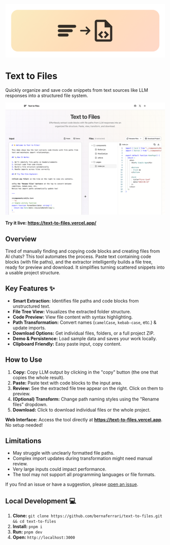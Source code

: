 ![Text to Files Logo](./public/github-logo.png)

# Text to Files

Quickly organize and save code snippets from text sources like LLM responses into a structured file system.

[![Image of the Text to Files website](./public/screenshot.png)](https://text-to-files.vercel.app/)

**Try it live: <https://text-to-files.vercel.app/>**

## Overview

Tired of manually finding and copying code blocks and creating files from AI chats? This tool automates the process. Paste text containing code blocks (with file paths), and the extractor intelligently builds a file tree, ready for preview and download. It simplifies turning scattered snippets into a usable project structure.

## Key Features ✨

- **Smart Extraction:** Identifies file paths and code blocks from unstructured text.
- **File Tree View:** Visualizes the extracted folder structure.
- **Code Preview:** View file content with syntax highlighting.
- **Path Transformation:** Convert names (`camelCase`, `kebab-case`, etc.) & update imports.
- **Download Options:** Get individual files, folders, or a full project ZIP.
- **Demo & Persistence:** Load sample data and saves your work locally.
- **Clipboard Friendly:** Easy paste input, copy content.

## How to Use

1. **Copy:** Copy LLM output by clicking in the "copy" button (the one that copies the whole result).
2. **Paste:** Paste text with code blocks to the input area.
3. **Review:** See the extracted file tree appear on the right. Click on them to preview.
4. **(Optional) Transform:** Change path naming styles using the "Rename files" dropdown.
5. **Download:** Click to download individual files or the whole project.

**Web Interface:** Access the tool directly at **<https://text-to-files.vercel.app>**. No setup needed!

## Limitations

- May struggle with unclearly formatted file paths.
- Complex import updates during transformation might need manual review.
- Very large inputs could impact performance.
- The tool may not support all programming languages or file formats.

If you find an issue or have a suggestion, please [open an issue](../../issues).

## Local Development 💻

1. **Clone:** `git clone https://github.com/bernaferrari/text-to-files.git && cd text-to-files`
2. **Install:** `pnpm i`
3. **Run:** `pnpm dev`
4. **Open:** `http://localhost:3000`
